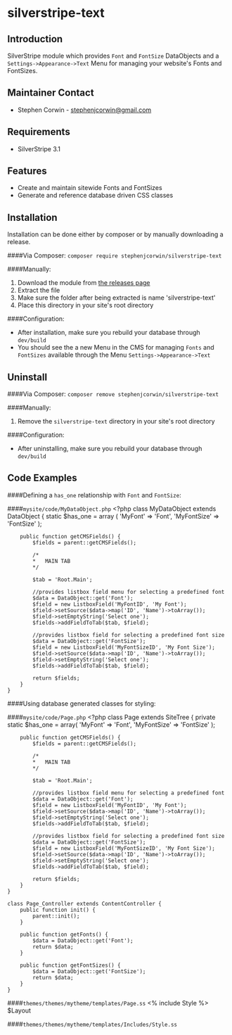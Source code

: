 silverstripe-text
=======================================

Introduction
---------------------------------------
SilverStripe module which provides `Font` and `FontSize` DataObjects and a `Settings->Appearance->Text` Menu for managing your website's Fonts and FontSizes.

Maintainer Contact
---------------------------------------
-   Stephen Corwin - <stephenjcorwin@gmail.com>
   
Requirements
---------------------------------------
-   SilverStripe 3.1

Features
---------------------------------------
-   Create and maintain sitewide Fonts and FontSizes
-   Generate and reference database driven CSS classes

Installation
---------------------------------------
Installation can be done either by composer or by manually downloading a release.

####Via Composer:
`composer require stephenjcorwin/silverstripe-text`

####Manually:
1.   Download the module from [the releases page](https://github.com/stephenjcorwin/silverstripe-text/releases)
2.   Extract the file
3.   Make sure the folder after being extracted is name 'silverstripe-text'
4.   Place this directory in your site's root directory

####Configuration:
-   After installation, make sure you rebuild your database through `dev/build`
-	You should see the a new Menu in the CMS for managing `Fonts` and `FontSizes` available through the Menu `Settings->Appearance->Text`

Uninstall
---------------------------------------
####Via Composer:
`composer remove stephenjcorwin/silverstripe-text`

####Manually:
1.   Remove the `silverstripe-text` directory in your site's root directory

####Configuration:
-   After uninstalling, make sure you rebuild your database through `dev/build`

Code Examples
---------------------------------------
####Defining a `has_one` relationship with `Font` and `FontSize`:

####`mysite/code/MyDataObject.php`
    <?php
    class MyDataObject extends DataObject {
        static $has_one = array (
            'MyFont' => 'Font',
            'MyFontSize' => 'FontSize'
        );
    
        public function getCMSFields() {
            $fields = parent::getCMSFields();
    
            /*
            *   MAIN TAB
            */
    
            $tab = 'Root.Main';
            
            //provides listbox field menu for selecting a predefined font
            $data = DataObject::get('Font');
            $field = new ListboxField('MyFontID', 'My Font');
    	    $field->setSource($data->map('ID', 'Name')->toArray());
    	    $field->setEmptyString('Select one');
    	    $fields->addFieldToTab($tab, $field);
            
            //provides listbox field for selecting a predefined font size
    	    $data = DataObject::get('FontSize');
    	    $field = new ListboxField('MyFontSizeID', 'My Font Size');
    	    $field->setSource($data->map('ID', 'Name')->toArray());
    	    $field->setEmptyString('Select one');
    	    $fields->addFieldToTab($tab, $field);
    
            return $fields;
    	}
    }

####Using database generated classes for styling:

####`mysite/code/Page.php`
    <?php
    class Page extends SiteTree {
    	private static $has_one = array(
    		'MyFont' => 'Font',
            'MyFontSize' => 'FontSize'
		);

		public function getCMSFields() {
            $fields = parent::getCMSFields();
    
            /*
            *   MAIN TAB
            */
    
            $tab = 'Root.Main';
            
            //provides listbox field menu for selecting a predefined font
    	    $data = DataObject::get('Font');
    	    $field = new ListboxField('MyFontID', 'My Font');
    	    $field->setSource($data->map('ID', 'Name')->toArray());
    	    $field->setEmptyString('Select one');
    	    $fields->addFieldToTab($tab, $field);
            
            //provides listbox field for selecting a predefined font size
    	    $data = DataObject::get('FontSize');
    	    $field = new ListboxField('MyFontSizeID', 'My Font Size');
    	    $field->setSource($data->map('ID', 'Name')->toArray());
    	    $field->setEmptyString('Select one');
    	    $fields->addFieldToTab($tab, $field);
    
            return $fields;
    	}
    }

    class Page_Controller extends ContentController {
    	public function init() {
			parent::init();
		}

    	public function getFonts() {
			$data = DataObject::get('Font');
			return $data;
		}

		public function getFontSizes() {
			$data = DataObject::get('FontSize');
			return $data;
		}
    }

####`themes/themes/mytheme/templates/Page.ss`
    <!DOCTYPE html>
	<html lang="$ContentLocale">
	<head>
		<% include Style %>
	</head>
		<body
			class="
				<% if $MyFont %>$MyFont.CSSClass<% end_if %>
				<% if $MyFontSize %>$MyFontSize.CSSClass<% end_if %>
			"
		>
			$Layout
		</body>
	</html>

####`themes/themes/mytheme/templates/Includes/Style.ss`
    <style>
		<% with $Fonts %><% include Font_Style %><% end_with %>
		<% with $FontSizes %><% include FontSize_Style %><% end_with %>
	</style>